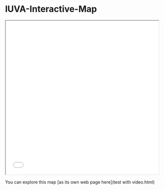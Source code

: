 # IUVA-Interactive-Map

<iframe src="test with video.html" height="500" width="500"></iframe>

You can explore this map [as its own web page here](test with video.html)
